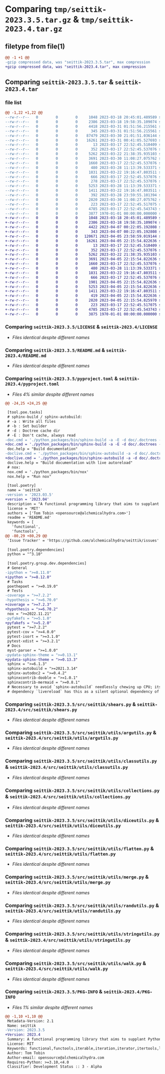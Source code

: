 # Comparing `tmp/seittik-2023.3.5.tar.gz` & `tmp/seittik-2023.4.tar.gz`

## filetype from file(1)

```diff
@@ -1 +1 @@
-gzip compressed data, was "seittik-2023.3.5.tar", max compression
+gzip compressed data, was "seittik-2023.4.tar", max compression
```

## Comparing `seittik-2023.3.5.tar` & `seittik-2023.4.tar`

### file list

```diff
@@ -1,22 +1,22 @@
--rw-r--r--   0        0        0     1048 2023-03-18 20:45:01.489589 seittik-2023.3.5/LICENSE
--rw-r--r--   0        0        0     2386 2023-03-18 19:58:35.109074 seittik-2023.3.5/README.md
--rw-r--r--   0        0        0     4418 2023-03-31 01:51:56.215561 seittik-2023.3.5/pyproject.toml
--rw-r--r--   0        0        0      345 2023-03-31 01:51:56.215561 seittik-2023.3.5/src/seittik/__init__.py
--rw-r--r--   0        0        0    87479 2023-03-30 21:01:51.036144 seittik-2023.3.5/src/seittik/pipes.py
--rw-r--r--   0        0        0    16261 2023-03-31 00:41:05.527693 seittik-2023.3.5/src/seittik/shears.py
--rw-r--r--   0        0        0       13 2023-03-17 22:52:45.510409 seittik-2023.3.5/src/seittik/utils/__init__.py
--rw-r--r--   0        0        0      352 2023-03-17 22:52:45.537076 seittik-2023.3.5/src/seittik/utils/abc.py
--rw-r--r--   0        0        0     5262 2023-03-22 21:38:35.935103 seittik-2023.3.5/src/seittik/utils/argutils.py
--rw-r--r--   0        0        0     3691 2023-03-30 11:08:27.075762 seittik-2023.3.5/src/seittik/utils/classutils.py
--rw-r--r--   0        0        0     1660 2023-03-17 22:52:45.537076 seittik-2023.3.5/src/seittik/utils/collections.py
--rw-r--r--   0        0        0      480 2023-03-28 11:13:39.533371 seittik-2023.3.5/src/seittik/utils/compareutils.py
--rw-r--r--   0        0        0     1831 2023-03-22 19:16:47.803511 seittik-2023.3.5/src/seittik/utils/diceutils.py
--rw-r--r--   0        0        0      666 2023-03-17 22:52:45.537076 seittik-2023.3.5/src/seittik/utils/flatten.py
--rw-r--r--   0        0        0      278 2023-03-17 22:52:45.537076 seittik-2023.3.5/src/seittik/utils/funcutils.py
--rw-r--r--   0        0        0     5253 2023-03-28 11:13:39.533371 seittik-2023.3.5/src/seittik/utils/merge.py
--rw-r--r--   0        0        0     1411 2023-03-22 19:16:47.803511 seittik-2023.3.5/src/seittik/utils/randutils.py
--rw-r--r--   0        0        0      392 2023-03-28 23:59:55.101394 seittik-2023.3.5/src/seittik/utils/sentinels.py
--rw-r--r--   0        0        0     2820 2023-03-30 11:08:27.075762 seittik-2023.3.5/src/seittik/utils/stringutils.py
--rw-r--r--   0        0        0      223 2023-03-17 22:52:45.517075 seittik-2023.3.5/src/seittik/utils/structutils.py
--rw-r--r--   0        0        0     4785 2023-03-17 22:52:45.543743 seittik-2023.3.5/src/seittik/utils/walk.py
--rw-r--r--   0        0        0     3877 1970-01-01 00:00:00.000000 seittik-2023.3.5/PKG-INFO
+-rw-r--r--   0        0        0     1048 2023-03-18 20:45:01.489589 seittik-2023.4/LICENSE
+-rw-r--r--   0        0        0     2386 2023-03-18 19:58:35.109074 seittik-2023.4/README.md
+-rw-r--r--   0        0        0     4422 2023-04-07 00:22:05.192808 seittik-2023.4/pyproject.toml
+-rw-r--r--   0        0        0      343 2023-04-07 00:22:05.192808 seittik-2023.4/src/seittik/__init__.py
+-rw-r--r--   0        0        0   120671 2023-04-05 23:58:59.019144 seittik-2023.4/src/seittik/pipes.py
+-rw-r--r--   0        0        0    16261 2023-04-05 22:15:54.822636 seittik-2023.4/src/seittik/shears.py
+-rw-r--r--   0        0        0       13 2023-03-17 22:52:45.510409 seittik-2023.4/src/seittik/utils/__init__.py
+-rw-r--r--   0        0        0      352 2023-03-17 22:52:45.537076 seittik-2023.4/src/seittik/utils/abc.py
+-rw-r--r--   0        0        0     5262 2023-03-22 21:38:35.935103 seittik-2023.4/src/seittik/utils/argutils.py
+-rw-r--r--   0        0        0     3691 2023-04-05 22:15:54.822636 seittik-2023.4/src/seittik/utils/classutils.py
+-rw-r--r--   0        0        0     1660 2023-03-17 22:52:45.537076 seittik-2023.4/src/seittik/utils/collections.py
+-rw-r--r--   0        0        0      480 2023-03-28 11:13:39.533371 seittik-2023.4/src/seittik/utils/compareutils.py
+-rw-r--r--   0        0        0     1831 2023-03-22 19:16:47.803511 seittik-2023.4/src/seittik/utils/diceutils.py
+-rw-r--r--   0        0        0      666 2023-03-17 22:52:45.537076 seittik-2023.4/src/seittik/utils/flatten.py
+-rw-r--r--   0        0        0     1901 2023-04-05 22:15:54.822636 seittik-2023.4/src/seittik/utils/funcutils.py
+-rw-r--r--   0        0        0     5253 2023-04-05 22:15:54.822636 seittik-2023.4/src/seittik/utils/merge.py
+-rw-r--r--   0        0        0     1411 2023-03-22 19:16:47.803511 seittik-2023.4/src/seittik/utils/randutils.py
+-rw-r--r--   0        0        0      419 2023-04-05 22:15:54.822636 seittik-2023.4/src/seittik/utils/sentinels.py
+-rw-r--r--   0        0        0     2820 2023-04-05 22:15:54.825970 seittik-2023.4/src/seittik/utils/stringutils.py
+-rw-r--r--   0        0        0      223 2023-03-17 22:52:45.517075 seittik-2023.4/src/seittik/utils/structutils.py
+-rw-r--r--   0        0        0     4785 2023-03-17 22:52:45.543743 seittik-2023.4/src/seittik/utils/walk.py
+-rw-r--r--   0        0        0     3875 1970-01-01 00:00:00.000000 seittik-2023.4/PKG-INFO
```

### Comparing `seittik-2023.3.5/LICENSE` & `seittik-2023.4/LICENSE`

 * *Files identical despite different names*

### Comparing `seittik-2023.3.5/README.md` & `seittik-2023.4/README.md`

 * *Files identical despite different names*

### Comparing `seittik-2023.3.5/pyproject.toml` & `seittik-2023.4/pyproject.toml`

 * *Files 4% similar despite different names*

```diff
@@ -24,25 +24,25 @@
 
 [tool.poe.tasks]
 # sphinx-build / sphinx-autobuild:
 # -a : Write all files
 # -b : Set builder
 # -d : Doctree cache dir
 # -E : Don't cache, always read
-doc.cmd = './python_packages/bin/sphinx-build -a -E -d doc/.doctrees -b html doc doc/_build/html'
+doc.cmd = './python_packages/bin/sphinx-build -a -E -d doc/.doctrees -b dirhtml doc doc/_build/html'
 doc.help = "Build documentation"
-doclive.cmd = './python_packages/bin/sphinx-autobuild -a -d doc/.doctrees -E -b html --watch src/seittik --watch CHANGELOG.md --watch LICENSE.md doc doc/_build/html'
+doclive.cmd = './python_packages/bin/sphinx-autobuild -a -d doc/.doctrees -E -b dirhtml --watch src/seittik --watch CHANGELOG.md --watch LICENSE.md doc doc/_build/html'
 doclive.help = "Build documentation with live autoreload"
 # nox:
 nox.cmd = './python_packages/bin/nox'
 nox.help = "Run nox"
 
 [tool.poetry]
 name = 'seittik'
-version = '2023.03.5'
+version = '2023.04'
 description = "A functional programming library that aims to supplant Python's existing functional interfaces, offering a more comprehensive and expressive alternative."
 license = 'MIT'
 authors = ['Tom Tobin <opensource@alchemicalhydra.com>']
 readme = 'README.md'
 keywords = [
   'functional',
   'functools',
@@ -80,29 +80,29 @@
 'Issue Tracker' = 'https://github.com/alchemicalhydra/seittik/issues'
 
 [tool.poetry.dependencies]
 python = "^3.10"
 
 [tool.poetry.group.dev.dependencies]
 # General
-ipython = ">=8.11.0"
+ipython = ">=8.12.0"
 # Tasks
 poethepoet = ">=0.19.0"
 # Tests
-coverage = ">=7.2.2"
-hypothesis = ">=6.70.0"
+coverage = ">=7.2.3"
+hypothesis = ">=6.70.2"
 nox = ">=2022.11.21"
-pyfakefs = ">=5.1.0"
+pyfakefs = ">=5.2.0"
 pytest = ">=7.2.2"
 pytest-cov = ">=4.0.0"
 pytest-isort = ">=3.1.0"
 pytest-xdist = ">=3.2.1"
 # Docs
 myst-parser = ">=1.0.0"
-pydata-sphinx-theme = ">=0.13.1"
+pydata-sphinx-theme = ">=0.13.3"
 sphinx = ">=6.1.3"
 sphinx-autobuild = ">=2021.3.14"
 sphinx-autodoc2 = ">=0.4.2"
 sphinxcontrib-dooble = ">=1.0.1"
 sphinxcontrib-mermaid = ">=0.8.1"
 # Necessary to avoid `sphinx-autobuild` needlessly chewing up CPU; its
 # dependency `livereload` has this as a silent optional dependency of its own.
```

### Comparing `seittik-2023.3.5/src/seittik/shears.py` & `seittik-2023.4/src/seittik/shears.py`

 * *Files identical despite different names*

### Comparing `seittik-2023.3.5/src/seittik/utils/argutils.py` & `seittik-2023.4/src/seittik/utils/argutils.py`

 * *Files identical despite different names*

### Comparing `seittik-2023.3.5/src/seittik/utils/classutils.py` & `seittik-2023.4/src/seittik/utils/classutils.py`

 * *Files identical despite different names*

### Comparing `seittik-2023.3.5/src/seittik/utils/collections.py` & `seittik-2023.4/src/seittik/utils/collections.py`

 * *Files identical despite different names*

### Comparing `seittik-2023.3.5/src/seittik/utils/diceutils.py` & `seittik-2023.4/src/seittik/utils/diceutils.py`

 * *Files identical despite different names*

### Comparing `seittik-2023.3.5/src/seittik/utils/flatten.py` & `seittik-2023.4/src/seittik/utils/flatten.py`

 * *Files identical despite different names*

### Comparing `seittik-2023.3.5/src/seittik/utils/merge.py` & `seittik-2023.4/src/seittik/utils/merge.py`

 * *Files identical despite different names*

### Comparing `seittik-2023.3.5/src/seittik/utils/randutils.py` & `seittik-2023.4/src/seittik/utils/randutils.py`

 * *Files identical despite different names*

### Comparing `seittik-2023.3.5/src/seittik/utils/stringutils.py` & `seittik-2023.4/src/seittik/utils/stringutils.py`

 * *Files identical despite different names*

### Comparing `seittik-2023.3.5/src/seittik/utils/walk.py` & `seittik-2023.4/src/seittik/utils/walk.py`

 * *Files identical despite different names*

### Comparing `seittik-2023.3.5/PKG-INFO` & `seittik-2023.4/PKG-INFO`

 * *Files 1% similar despite different names*

```diff
@@ -1,10 +1,10 @@
 Metadata-Version: 2.1
 Name: seittik
-Version: 2023.3.5
+Version: 2023.4
 Summary: A functional programming library that aims to supplant Python's existing functional interfaces, offering a more comprehensive and expressive alternative.
 License: MIT
 Keywords: functional,functools,iterable,iteration,iterator,itertools,lambda,pipe,shear
 Author: Tom Tobin
 Author-email: opensource@alchemicalhydra.com
 Requires-Python: >=3.10,<4.0
 Classifier: Development Status :: 3 - Alpha
```

